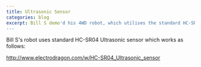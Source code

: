 ```yaml
---
title: Ultrasonic Sensor
categories: blog
excerpt: Bill S demo'd his 4WD robot, which utilises the standard HC-SR04 ultrasonic sensors. <img src="http://2.bp.blogspot.com/-EBxJWG31r20/UJ9LQgmFycI/AAAAAAAAASg/SSWcoQUi9iY/s1600/HC_SR04+sketch2.jpg"/>
---
```

Bill S's robot uses standard HC-SR04 Ultrasonic sensor which works as follows:

http://www.electrodragon.com/w/HC-SR04_Ultrasonic_sensor
